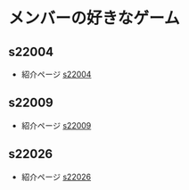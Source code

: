 # メンバーの好きなゲーム

## s22004
* 紹介ページ [s22004](https://github.com/itc-s22004/GitLesson04-2/blob/master/s22004/s22004.md)

## s22009
* 紹介ページ [s22009]()

## s22026
* 紹介ページ [s22026]()
